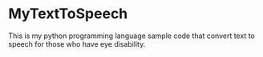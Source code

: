 # MyTextToSpeech
This is my python programming language sample code that convert text to speech for those who have eye disability.
